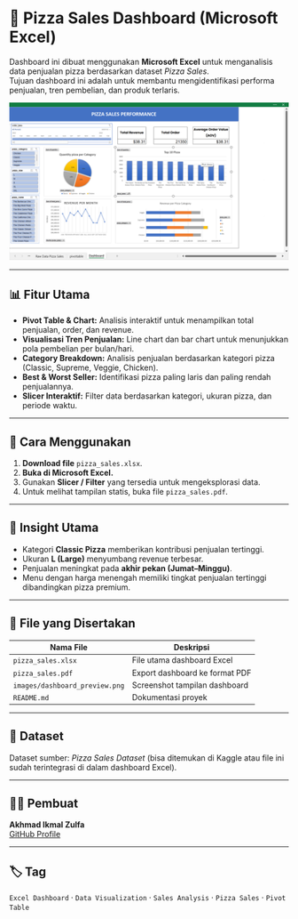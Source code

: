 # 🍕 Pizza Sales Dashboard (Microsoft Excel)

Dashboard ini dibuat menggunakan **Microsoft Excel** untuk menganalisis data penjualan pizza berdasarkan dataset *Pizza Sales*.  
Tujuan dashboard ini adalah untuk membantu mengidentifikasi performa penjualan, tren pembelian, dan produk terlaris.

![Dashboard Preview](images/pizaa_performance.png)

---

## 📊 Fitur Utama

- **Pivot Table & Chart:** Analisis interaktif untuk menampilkan total penjualan, order, dan revenue.  
- **Visualisasi Tren Penjualan:** Line chart dan bar chart untuk menunjukkan pola pembelian per bulan/hari.  
- **Category Breakdown:** Analisis penjualan berdasarkan kategori pizza (Classic, Supreme, Veggie, Chicken).  
- **Best & Worst Seller:** Identifikasi pizza paling laris dan paling rendah penjualannya.  
- **Slicer Interaktif:** Filter data berdasarkan kategori, ukuran pizza, dan periode waktu.

---

## 🚀 Cara Menggunakan

1. **Download file** `pizza_sales.xlsx`.  
2. **Buka di Microsoft Excel.**  
3. Gunakan **Slicer / Filter** yang tersedia untuk mengeksplorasi data.  
4. Untuk melihat tampilan statis, buka file `pizza_sales.pdf`.  

---

## 🧠 Insight Utama

- Kategori **Classic Pizza** memberikan kontribusi penjualan tertinggi.  
- Ukuran **L (Large)** menyumbang revenue terbesar.  
- Penjualan meningkat pada **akhir pekan (Jumat–Minggu)**.  
- Menu dengan harga menengah memiliki tingkat penjualan tertinggi dibandingkan pizza premium.  

---

## 📁 File yang Disertakan

| Nama File | Deskripsi |
|------------|-----------|
| `pizza_sales.xlsx` | File utama dashboard Excel |
| `pizza_sales.pdf` | Export dashboard ke format PDF |
| `images/dashboard_preview.png` | Screenshot tampilan dashboard |
| `README.md` | Dokumentasi proyek |

---

## 🧩 Dataset
Dataset sumber: *Pizza Sales Dataset* (bisa ditemukan di Kaggle atau file ini sudah terintegrasi di dalam dashboard Excel).

---

## 👨‍💻 Pembuat
**Akhmad Ikmal Zulfa**  
[GitHub Profile](https://github.com/AkhmadIkmalZulfa)

---

## 🏷️ Tag
`Excel Dashboard` · `Data Visualization` · `Sales Analysis` · `Pizza Sales` · `Pivot Table`
